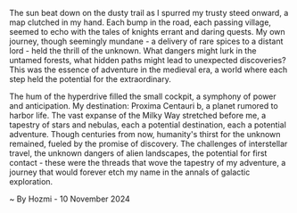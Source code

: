 
The sun beat down on the dusty trail as I spurred my trusty steed onward, a map clutched in my hand.  Each bump in the road, each passing village, seemed to echo with the tales of knights errant and daring quests. My own journey, though seemingly mundane - a delivery of rare spices to a distant lord - held the thrill of the unknown.  What dangers might lurk in the untamed forests, what hidden paths might lead to unexpected discoveries?  This was the essence of adventure in the medieval era, a world where each step held the potential for the extraordinary.

The hum of the hyperdrive filled the small cockpit, a symphony of power and anticipation.  My destination: Proxima Centauri b, a planet rumored to harbor life.  The vast expanse of the Milky Way stretched before me, a tapestry of stars and nebulas, each a potential destination, each a potential adventure.  Though centuries from now, humanity's thirst for the unknown remained, fueled by the promise of discovery.  The challenges of interstellar travel, the unknown dangers of alien landscapes, the potential for first contact - these were the threads that wove the tapestry of my adventure, a journey that would forever etch my name in the annals of galactic exploration. 

~ By Hozmi - 10 November 2024
